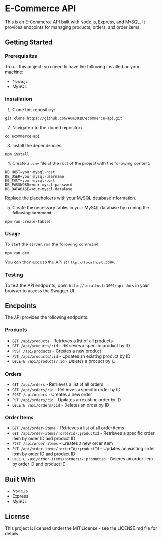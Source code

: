 # E-Commerce API

This is an E-Commerce API built with Node.js, Express, and MySQL. It provides endpoints for managing products, orders, and order items.

## Getting Started

### Prerequisites

To run this project, you need to have the following installed on your machine:

- Node.js
- MySQL

### Installation

1. Clone this repository:

```
git clone https://github.com/Aum3010/ecommerce-api.git
```
2. Navigate into the cloned repository:
```
cd ecommerce-api
```
3. Install the dependencies:

```
npm install
```

4. Create a `.env` file at the root of the project with the following content:

```
DB_HOST=your-mysql-host
DB_USER=your-mysql-username
DB_PORT=your-mysql-port
DB_PASSWORD=your-mysql-password
DB_DATABASE=your-mysql-database
```

Replace the placeholders with your MySQL database information.

5. Create the necessary tables in your MySQL database by running the following command:

```
npm run create-tables
```

### Usage

To start the server, run the following command:

```
npm run dev
```

You can then access the API at `http://localhost:3000`.

### Testing

To test the API endpoints, open `http://localhost:3000/api-docs` in your browser to access the Swagger UI.

## Endpoints

The API provides the following endpoints:

### Products

- `GET /api/products` - Retrieves a list of all products
- `GET /api/products/:id` - Retrieves a specific product by ID
- `POST /api/products` - Creates a new product
- `PUT /api/products/:id` - Updates an existing product by ID
- `DELETE /api/products/:id` - Deletes a product by ID

### Orders

- `GET /api/orders` - Retrieves a list of all orders
- `GET /api/orders/:id` - Retrieves a specific order by ID
- `POST /api/orders` - Creates a new order
- `PUT /api/orders/:id` - Updates an existing order by ID
- `DELETE /api/orders/:id` - Deletes an order by ID

### Order Items

- `GET /api/order-items` - Retrieves a list of all order items
- `GET /api/order-items/:orderId/:productId` - Retrieves a specific order item by order ID and product ID
- `POST /api/order-items` - Creates a new order item
- `PUT /api/order-items/:orderId/:productId` - Updates an existing order item by order ID and product ID
- `DELETE /api/order-items/:orderId/:productId` - Deletes an order item by order ID and product ID

## Built With

- Node.js
- Express
- MySQL

## License

This project is licensed under the MIT License - see the LICENSE.md file for details.
